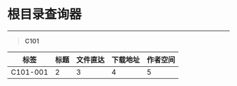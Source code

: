 # 根目录查询器

---
> **C101**

| 标签 | 标题 |  文件直达 | 下载地址 | 作者空间 |
| :--: | :-- | :-- | :-- | :-- |
| C101-001 | 2 | 3 | 4 | 5 |
